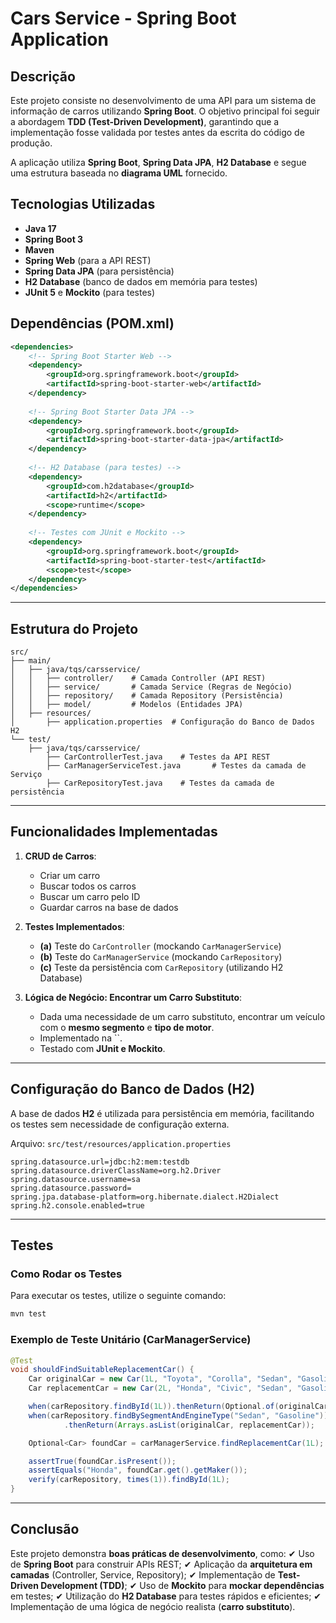 # Cars Service - Spring Boot Application

## Descrição

Este projeto consiste no desenvolvimento de uma API para um sistema de informação de carros utilizando **Spring Boot**. 
O objetivo principal foi seguir a abordagem **TDD (Test-Driven Development)**, garantindo que a implementação fosse validada 
por testes antes da escrita do código de produção.

A aplicação utiliza **Spring Boot**, **Spring Data JPA**, **H2 Database** e segue uma estrutura baseada no
 **diagrama UML** fornecido.

## Tecnologias Utilizadas

- **Java 17**
- **Spring Boot 3**
- **Maven**
- **Spring Web** (para a API REST)
- **Spring Data JPA** (para persistência)
- **H2 Database** (banco de dados em memória para testes)
- **JUnit 5** e **Mockito** (para testes)

## Dependências (POM.xml)

```xml
<dependencies>
    <!-- Spring Boot Starter Web -->
    <dependency>
        <groupId>org.springframework.boot</groupId>
        <artifactId>spring-boot-starter-web</artifactId>
    </dependency>
    
    <!-- Spring Boot Starter Data JPA -->
    <dependency>
        <groupId>org.springframework.boot</groupId>
        <artifactId>spring-boot-starter-data-jpa</artifactId>
    </dependency>
    
    <!-- H2 Database (para testes) -->
    <dependency>
        <groupId>com.h2database</groupId>
        <artifactId>h2</artifactId>
        <scope>runtime</scope>
    </dependency>
    
    <!-- Testes com JUnit e Mockito -->
    <dependency>
        <groupId>org.springframework.boot</groupId>
        <artifactId>spring-boot-starter-test</artifactId>
        <scope>test</scope>
    </dependency>
</dependencies>
```

---

## Estrutura do Projeto

```
src/
├── main/
│   ├── java/tqs/carsservice/
│   │   ├── controller/    # Camada Controller (API REST)
│   │   ├── service/       # Camada Service (Regras de Negócio)
│   │   ├── repository/    # Camada Repository (Persistência)
│   │   ├── model/         # Modelos (Entidades JPA)
│   ├── resources/
│       ├── application.properties  # Configuração do Banco de Dados H2
└── test/
    ├── java/tqs/carsservice/
        ├── CarControllerTest.java    # Testes da API REST
        ├── CarManagerServiceTest.java       # Testes da camada de Serviço
        ├── CarRepositoryTest.java    # Testes da camada de persistência
```

---

## Funcionalidades Implementadas

1. **CRUD de Carros**:

   - Criar um carro
   - Buscar todos os carros
   - Buscar um carro pelo ID
   - Guardar carros na base de dados

2. **Testes Implementados**:

   - **(a)** Teste do `CarController` (mockando `CarManagerService`)
   - **(b)** Teste do `CarManagerService` (mockando `CarRepository`)
   - **(c)** Teste da persistência com `CarRepository` (utilizando H2 Database)

3. **Lógica de Negócio: Encontrar um Carro Substituto**:

   - Dada uma necessidade de um carro substituto, encontrar um veículo com o **mesmo segmento** e **tipo de motor**.
   - Implementado na ``.
   - Testado com **JUnit e Mockito**.

---

## Configuração do Banco de Dados (H2)

A base de dados **H2** é utilizada para persistência em memória, facilitando os testes sem necessidade de configuração externa.

Arquivo: `src/test/resources/application.properties`

```properties
spring.datasource.url=jdbc:h2:mem:testdb
spring.datasource.driverClassName=org.h2.Driver
spring.datasource.username=sa
spring.datasource.password=
spring.jpa.database-platform=org.hibernate.dialect.H2Dialect
spring.h2.console.enabled=true
```

---

## Testes

### Como Rodar os Testes

Para executar os testes, utilize o seguinte comando:

```sh
mvn test
```

### Exemplo de Teste Unitário (CarManagerService)

```java
@Test
void shouldFindSuitableReplacementCar() {
    Car originalCar = new Car(1L, "Toyota", "Corolla", "Sedan", "Gasoline");
    Car replacementCar = new Car(2L, "Honda", "Civic", "Sedan", "Gasoline");

    when(carRepository.findById(1L)).thenReturn(Optional.of(originalCar));
    when(carRepository.findBySegmentAndEngineType("Sedan", "Gasoline"))
            .thenReturn(Arrays.asList(originalCar, replacementCar));

    Optional<Car> foundCar = carManagerService.findReplacementCar(1L);

    assertTrue(foundCar.isPresent());
    assertEquals("Honda", foundCar.get().getMaker());
    verify(carRepository, times(1)).findById(1L);
}
```

---


## Conclusão

Este projeto demonstra **boas práticas de desenvolvimento**, como: 
✔ Uso de **Spring Boot** para construir APIs REST; 
✔ Aplicação da **arquitetura em camadas** (Controller, Service, Repository); 
✔ Implementação de **Test-Driven Development (TDD)**; 
✔ Uso de **Mockito** para **mockar dependências** em testes; 
✔ Utilização do **H2 Database** para testes rápidos e eficientes; 
✔ Implementação de uma lógica de negócio realista (**carro substituto**).


